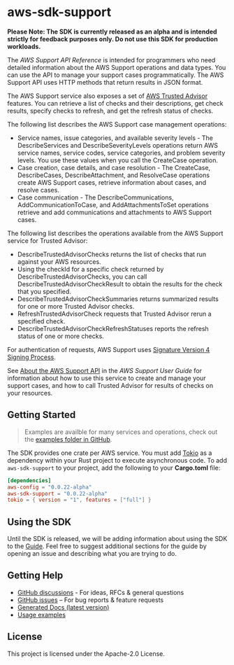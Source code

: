 # aws-sdk-support

**Please Note: The SDK is currently released as an alpha and is intended strictly for
feedback purposes only. Do not use this SDK for production workloads.**

The _AWS Support API Reference_ is intended for programmers who need detailed information about the AWS Support operations and data types. You can use the API to manage your support cases programmatically. The AWS Support API uses HTTP methods that return results in JSON format.

The AWS Support service also exposes a set of [AWS Trusted Advisor](http://aws.amazon.com/premiumsupport/trustedadvisor/) features. You can retrieve a list of checks and their descriptions, get check results, specify checks to refresh, and get the refresh status of checks.

The following list describes the AWS Support case management operations:
  - Service names, issue categories, and available severity levels - The DescribeServices and DescribeSeverityLevels operations return AWS service names, service codes, service categories, and problem severity levels. You use these values when you call the CreateCase operation.
  - Case creation, case details, and case resolution - The CreateCase, DescribeCases, DescribeAttachment, and ResolveCase operations create AWS Support cases, retrieve information about cases, and resolve cases.
  - Case communication - The DescribeCommunications, AddCommunicationToCase, and AddAttachmentsToSet operations retrieve and add communications and attachments to AWS Support cases.

The following list describes the operations available from the AWS Support service for Trusted Advisor:
  - DescribeTrustedAdvisorChecks returns the list of checks that run against your AWS resources.
  - Using the checkId for a specific check returned by DescribeTrustedAdvisorChecks, you can call DescribeTrustedAdvisorCheckResult to obtain the results for the check that you specified.
  - DescribeTrustedAdvisorCheckSummaries returns summarized results for one or more Trusted Advisor checks.
  - RefreshTrustedAdvisorCheck requests that Trusted Advisor rerun a specified check.
  - DescribeTrustedAdvisorCheckRefreshStatuses reports the refresh status of one or more checks.

For authentication of requests, AWS Support uses [Signature Version 4 Signing Process](https://docs.aws.amazon.com/general/latest/gr/signature-version-4.html).

See [About the AWS Support API](https://docs.aws.amazon.com/awssupport/latest/user/Welcome.html) in the _AWS Support User Guide_ for information about how to use this service to create and manage your support cases, and how to call Trusted Advisor for results of checks on your resources.

## Getting Started

> Examples are availble for many services and operations, check out the
> [examples folder in GitHub](https://github.com/awslabs/aws-sdk-rust/tree/main/sdk/examples).

The SDK provides one crate per AWS service. You must add [Tokio](https://crates.io/crates/tokio)
as a dependency within your Rust project to execute asynchronous code. To add `aws-sdk-support` to
your project, add the following to your **Cargo.toml** file:

```toml
[dependencies]
aws-config = "0.0.22-alpha"
aws-sdk-support = "0.0.22-alpha"
tokio = { version = "1", features = ["full"] }
```

## Using the SDK

Until the SDK is released, we will be adding information about using the SDK to the
[Guide](https://github.com/awslabs/aws-sdk-rust/blob/main/Guide.md). Feel free to suggest
additional sections for the guide by opening an issue and describing what you are trying to do.

## Getting Help

* [GitHub discussions](https://github.com/awslabs/aws-sdk-rust/discussions) - For ideas, RFCs & general questions
* [GitHub issues](https://github.com/awslabs/aws-sdk-rust/issues/new/choose) – For bug reports & feature requests
* [Generated Docs (latest version)](https://awslabs.github.io/aws-sdk-rust/)
* [Usage examples](https://github.com/awslabs/aws-sdk-rust/tree/main/sdk/examples)

## License

This project is licensed under the Apache-2.0 License.

